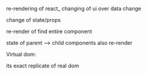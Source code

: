 re-rendering of react_
changing of ui over data change

change of state/props

re-render of find entire component

state of parent --> child components also re-render

Virtual dom:

its exact replicate of real dom
 